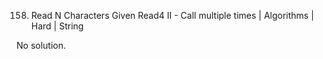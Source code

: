 158. Read N Characters Given Read4 II - Call multiple times | Algorithms | Hard | String

No solution.

